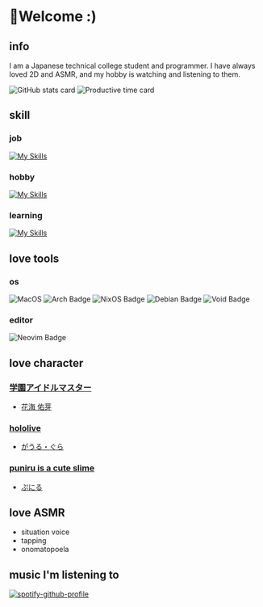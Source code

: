 # :mechanical_arm:Welcome :)

## info

I am a Japanese technical college student and programmer.
I have always loved 2D and ASMR, and my hobby is watching and listening to them.

![GitHub stats card](http://github-profile-summary-cards.vercel.app/api/cards/stats?username=emp-temp&theme=flag_india)
![Productive time card](http://github-profile-summary-cards.vercel.app/api/cards/productive-time?username=emp-temp&theme=flag_india&utcOffset=9)

## skill

### job

[![My Skills](https://skillicons.dev/icons?i=go,typescript)](https://skillicons.dev)

### hobby

[![My Skills](https://skillicons.dev/icons?i=rust,python,javascript,nix,lua)](https://skillicons.dev)

### learning

[![My Skills](https://skillicons.dev/icons?i=php)](https://skillicons.dev)

## love tools

### os

![MacOS](https://img.shields.io/badge/mac%20os-000000?style=for-the-badge&logo=macos&logoColor=F0F0F0) ![Arch Badge](https://img.shields.io/badge/Arch%20Linux-AUR-blue?style=for-the-badge&logo=archlinux) ![NixOS Badge](https://img.shields.io/static/v1?style=for-the-badge&message=NixOS&color=5277C3&logo=NixOS&logoColor=FFFFFF&label=) ![Debian Badge](https://img.shields.io/badge/debian-red?style=for-the-badge&logo=debian&logoColor=orange&color=darkred) ![Void Badge](https://img.shields.io/badge/void%20linux-8A2BE2?style=for-the-badge&color=478061&logo=voidlinux&logoColor=white)

### editor

![Neovim Badge](https://img.shields.io/badge/Neovim-57A143?logo=neovim&logoColor=white&style=for-the-badge)

## love character

### [学園アイドルマスター](https://gakuen.idolmaster-official.jp/)
- [花海 佑芽](https://gakuen.idolmaster-official.jp/idol/ume/)

### [hololive](https://hololivepro.com/)

- [がうる・ぐら](https://hololive.hololivepro.com/talents/gawr-gura/)

### [puniru is a cute slime](https://puniru-anime.com/)

- [ぷにる](https://puniru-anime.com/character/puniru/)

## love ASMR

- situation voice
- tapping
- onomatopoela

## music I'm listening to

[![spotify-github-profile](https://spotify-github-profile.kittinanx.com/api/view?uid=31mutftjvmkov3h6n3gweb6ccr24&cover_image=true&theme=compact&show_offline=false&background_color=121212&interchange=false)](https://spotify-github-profile.kittinanx.com/api/view?uid=31mutftjvmkov3h6n3gweb6ccr24&redirect=true)
